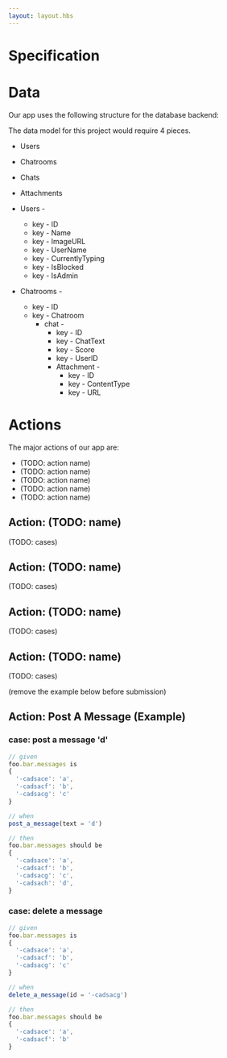 ```yaml
---
layout: layout.hbs
---
```


# Specification

# Data

Our app uses the following structure for the database backend:

The data model for this project would require 4 pieces.
* Users
* Chatrooms
* Chats
* Attachments

* Users -
  * key - ID
  * key - Name
  * key - ImageURL
  * key - UserName
  * key - CurrentlyTyping
  * key - IsBlocked 
  * key - IsAdmin

* Chatrooms -
  * key - ID
  * key - Chatroom
    * chat -
      * key - ID 
      * key - ChatText
      * key - Score
      * key - UserID
      * Attachment -
        * key - ID 
        * key - ContentType
        * key - URL


# Actions

The major actions of our app are:
* (TODO: action name)
* (TODO: action name)
* (TODO: action name)
* (TODO: action name)
* (TODO: action name)

## Action: (TODO: name)

(TODO: cases)

## Action: (TODO: name)

(TODO: cases)

## Action: (TODO: name)

(TODO: cases)

## Action: (TODO: name)

(TODO: cases)




(remove the example below before submission)

## Action: Post A Message (Example)

### case: post a message 'd'

``` javascript
// given
foo.bar.messages is
{
  '-cadsace': 'a',
  '-cadsacf': 'b',
  '-cadsacg': 'c'
}

// when
post_a_message(text = 'd')

// then
foo.bar.messages should be
{
  '-cadsace': 'a',
  '-cadsacf': 'b',
  '-cadsacg': 'c',
  '-cadsach': 'd',
}
```

### case: delete a message

``` javascript
// given
foo.bar.messages is
{
  '-cadsace': 'a',
  '-cadsacf': 'b',
  '-cadsacg': 'c'
}

// when
delete_a_message(id = '-cadsacg')

// then
foo.bar.messages should be
{
  '-cadsace': 'a',
  '-cadsacf': 'b'
}
```
